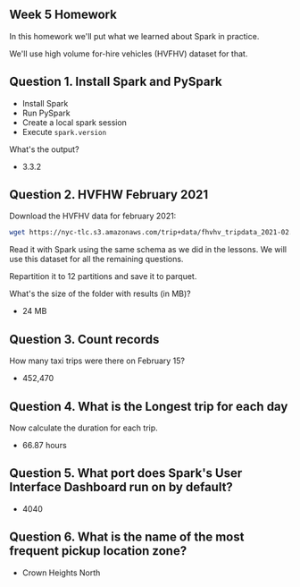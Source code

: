 ## Week 5 Homework

In this homework we'll put what we learned about Spark
in practice.

We'll use high volume for-hire vehicles (HVFHV) dataset for that.

## Question 1. Install Spark and PySpark

* Install Spark
* Run PySpark
* Create a local spark session 
* Execute `spark.version`

What's the output?

- 3.3.2


## Question 2. HVFHW February 2021

Download the HVFHV data for february 2021:

```bash
wget https://nyc-tlc.s3.amazonaws.com/trip+data/fhvhv_tripdata_2021-02.csv
```

Read it with Spark using the same schema as we did 
in the lessons. We will use this dataset for all
the remaining questions.

Repartition it to 12 partitions and save it to
parquet.

What's the size of the folder with results (in MB)?

- 24 MB


## Question 3. Count records 

How many taxi trips were there on February 15?

- 452,470


## Question 4. What is the Longest trip for each day

Now calculate the duration for each trip.

- 66.87 hours


## Question 5. What port does Spark's User Interface Dashboard run on by default?

- 4040 


## Question 6. What is the name of the most frequent pickup location zone?

- Crown Heights North



